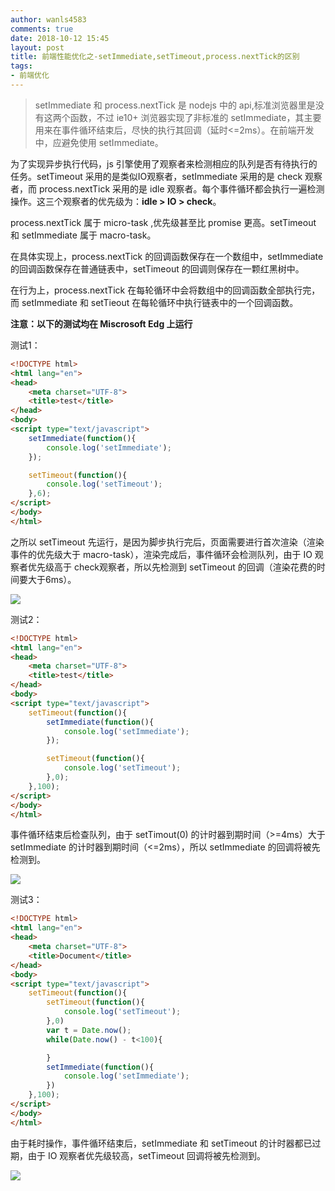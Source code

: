 ```yaml
---
author: wanls4583
comments: true
date: 2018-10-12 15:45
layout: post
title: 前端性能优化之-setImmediate,setTimeout,process.nextTick的区别
tags:
- 前端优化
---
```


> setImmediate 和 process.nextTick 是 nodejs 中的 api,标准浏览器里是没有这两个函数，不过 ie10+ 浏览器实现了非标准的 setImmediate，其主要用来在事件循环结束后，尽快的执行其回调（延时<=2ms）。在前端开发中，应避免使用 setImmediate。

为了实现异步执行代码，js 引擎使用了观察者来检测相应的队列是否有待执行的任务。setTimeout 采用的是类似IO观察者，setImmediate 采用的是 check 观察者，而 process.nextTick 采用的是 idle 观察者。每个事件循环都会执行一遍检测操作。这三个观察者的优先级为：**idle > IO > check**。

process.nextTick 属于 micro-task ,优先级甚至比 promise 更高。setTimeout 和 setImmediate 属于 macro-task。

在具体实现上，process.nextTick 的回调函数保存在一个数组中，setImmediate 的回调函数保存在普通链表中，setTimeout 的回调则保存在一颗红黑树中。

在行为上，process.nextTick 在每轮循环中会将数组中的回调函数全部执行完，而 setImmediate 和 setTieout  在每轮循环中执行链表中的一个回调函数。

**注意：以下的测试均在 Miscrosoft Edg 上运行**

测试1：
```html
<!DOCTYPE html>
<html lang="en">
<head>
	<meta charset="UTF-8">
	<title>test</title>
</head>
<body>
<script type="text/javascript">
	setImmediate(function(){
		console.log('setImmediate');
	});

	setTimeout(function(){
		console.log('setTimeout');
	},6);
</script>
</body>
</html>
```
之所以 setTimeout 先运行，是因为脚步执行完后，页面需要进行首次渲染（渲染事件的优先级大于 macro-task），渲染完成后，事件循环会检测队列，由于 IO 观察者优先级高于 check观察者，所以先检测到 setTimeout 的回调（渲染花费的时间要大于6ms）。

![](http://wanls4583.github.io/images/posts/前端优化/setImmediate-1.png)

测试2：

```html
<!DOCTYPE html>
<html lang="en">
<head>
	<meta charset="UTF-8">
	<title>test</title>
</head>
<body>
<script type="text/javascript">
	setTimeout(function(){
		setImmediate(function(){
			console.log('setImmediate');
		});

		setTimeout(function(){
			console.log('setTimeout');
		},0);
	},100);
</script>
</body>
</html>
```
事件循环结束后检查队列，由于 setTimout(0) 的计时器到期时间（>=4ms）大于 setImmediate 的计时器到期时间（<=2ms），所以 setImmediate 的回调将被先检测到。

![](http://wanls4583.github.io/images/posts/前端优化/setImmediate-2.png)

测试3：
```html
<!DOCTYPE html>
<html lang="en">
<head>
	<meta charset="UTF-8">
	<title>Document</title>
</head>
<body>
<script type="text/javascript">
	setTimeout(function(){
		setTimeout(function(){
			console.log('setTimeout');
		},0)
		var t = Date.now();
		while(Date.now() - t<100){

		}
		setImmediate(function(){
			console.log('setImmediate');
		})
	},100);
</script>
</body>
</html>
```
由于耗时操作，事件循环结束后，setImmediate 和 setTimeout 的计时器都已过期，由于 IO 观察者优先级较高，setTimeout 回调将被先检测到。

![](http://wanls4583.github.io/images/posts/前端优化/setImmediate-3.png)
